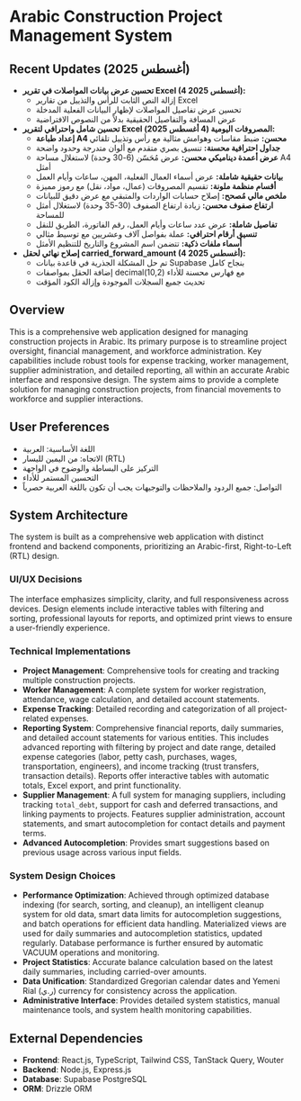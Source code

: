# Arabic Construction Project Management System

## Recent Updates (أغسطس 2025)
- **تحسين عرض بيانات المواصلات في تقرير Excel (4 أغسطس 2025):**
  - إزالة النص الثابت للرأس والتذييل من تقارير Excel
  - تحسين عرض تفاصيل المواصلات لإظهار البيانات الفعلية المدخلة
  - عرض المسافة والتفاصيل الحقيقية بدلاً من النصوص الافتراضية
- **تحسين شامل واحترافي لتقرير Excel المصروفات اليومية (4 أغسطس 2025):**
  - **إعداد طباعة A4 محسن:** ضبط مقاسات وهوامش مثالية مع رأس وتذييل تلقائي
  - **جداول احترافية محسنة:** تنسيق بصري متقدم مع ألوان متدرجة وحدود واضحة
  - **عرض أعمدة ديناميكي محسن:** عرض مُحَسّن (6-30 وحدة) لاستغلال مساحة A4 أمثل
  - **بيانات حقيقية شاملة:** عرض أسماء العمال الفعلية، المهن، ساعات وأيام العمل
  - **أقسام منظمة ملونة:** تقسيم المصروفات (عمال، مواد، نقل) مع رموز مميزة
  - **ملخص مالي مُصحح:** إصلاح حسابات الواردات والمتبقي مع عرض دقيق للبيانات
  - **ارتفاع صفوف محسن:** زيادة ارتفاع الصفوف (30-35 وحدة) لاستغلال أمثل للمساحة
  - **تفاصيل شاملة:** عرض عدد ساعات وأيام العمل، رقم الفاتورة، الطريق للنقل
  - **تنسيق أرقام احترافي:** عملة بفواصل آلاف وعشريين مع توسيط مثالي
  - **أسماء ملفات ذكية:** تتضمن اسم المشروع والتاريخ للتنظيم الأمثل
- **إصلاح نهائي لحقل carried_forward_amount (4 أغسطس 2025):**
  - تم حل المشكلة الجذرية في قاعدة بيانات Supabase بنجاح كامل
  - إضافة الحقل بمواصفات decimal(10,2) مع فهارس محسنة للأداء
  - تحديث جميع السجلات الموجودة وإزالة الكود المؤقت

## Overview
This is a comprehensive web application designed for managing construction projects in Arabic. Its primary purpose is to streamline project oversight, financial management, and workforce administration. Key capabilities include robust tools for expense tracking, worker management, supplier administration, and detailed reporting, all within an accurate Arabic interface and responsive design. The system aims to provide a complete solution for managing construction projects, from financial movements to workforce and supplier interactions.

## User Preferences
- اللغة الأساسية: العربية
- الاتجاه: من اليمين لليسار (RTL)
- التركيز على البساطة والوضوح في الواجهة
- التحسين المستمر للأداء
- التواصل: جميع الردود والملاحظات والتوجيهات يجب أن تكون باللغة العربية حصرياً

## System Architecture
The system is built as a comprehensive web application with distinct frontend and backend components, prioritizing an Arabic-first, Right-to-Left (RTL) design.

### UI/UX Decisions
The interface emphasizes simplicity, clarity, and full responsiveness across devices. Design elements include interactive tables with filtering and sorting, professional layouts for reports, and optimized print views to ensure a user-friendly experience.

### Technical Implementations
- **Project Management**: Comprehensive tools for creating and tracking multiple construction projects.
- **Worker Management**: A complete system for worker registration, attendance, wage calculation, and detailed account statements.
- **Expense Tracking**: Detailed recording and categorization of all project-related expenses.
- **Reporting System**: Comprehensive financial reports, daily summaries, and detailed account statements for various entities. This includes advanced reporting with filtering by project and date range, detailed expense categories (labor, petty cash, purchases, wages, transportation, engineers), and income tracking (trust transfers, transaction details). Reports offer interactive tables with automatic totals, Excel export, and print functionality.
- **Supplier Management**: A full system for managing suppliers, including tracking `total_debt`, support for cash and deferred transactions, and linking payments to projects. Features supplier administration, account statements, and smart autocompletion for contact details and payment terms.
- **Advanced Autocompletion**: Provides smart suggestions based on previous usage across various input fields.

### System Design Choices
- **Performance Optimization**: Achieved through optimized database indexing (for search, sorting, and cleanup), an intelligent cleanup system for old data, smart data limits for autocompletion suggestions, and batch operations for efficient data handling. Materialized views are used for daily summaries and autocompletion statistics, updated regularly. Database performance is further ensured by automatic VACUUM operations and monitoring.
- **Project Statistics**: Accurate balance calculation based on the latest daily summaries, including carried-over amounts.
- **Data Unification**: Standardized Gregorian calendar dates and Yemeni Rial (ر.ي) currency for consistency across the application.
- **Administrative Interface**: Provides detailed system statistics, manual maintenance tools, and system health monitoring capabilities.

## External Dependencies
- **Frontend**: React.js, TypeScript, Tailwind CSS, TanStack Query, Wouter
- **Backend**: Node.js, Express.js
- **Database**: Supabase PostgreSQL
- **ORM**: Drizzle ORM
